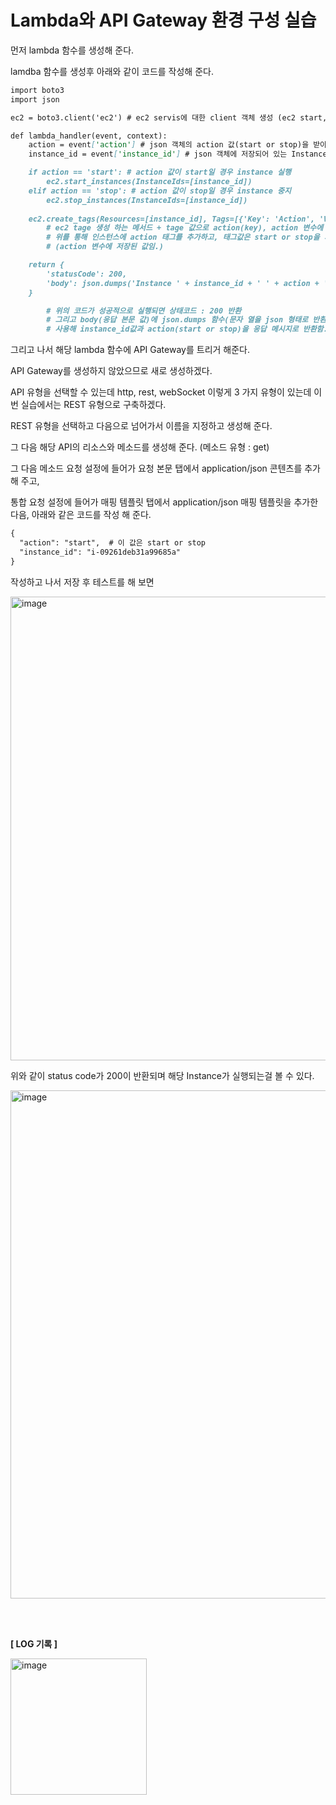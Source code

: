# **Lambda와 API Gateway 환경 구성 실습**
먼저 lambda 함수를 생성해 준다. 

lamdba 함수를 생성후 아래와 같이 코드를 작성해 준다.

```markdown
import boto3 
import json

ec2 = boto3.client('ec2') # ec2 servis에 대한 client 객체 생성 (ec2 start, stop기능)

def lambda_handler(event, context):
    action = event['action'] # json 객체의 action 값(start or stop)을 받아와 저장
    instance_id = event['instance_id'] # json 객체에 저장되어 있는 Instance id 값을 받아와 저장

    if action == 'start': # action 값이 start일 경우 instance 실행
        ec2.start_instances(InstanceIds=[instance_id])
    elif action == 'stop': # action 값이 stop일 경우 instance 중지
        ec2.stop_instances(InstanceIds=[instance_id])
    
    ec2.create_tags(Resources=[instance_id], Tags=[{'Key': 'Action', 'Value': action}])
		# ec2 tage 생성 하는 메서드 + tage 값으로 action(key), action 변수에 저장된 값(Value)
		# 위를 통해 인스턴스에 action 태그를 추가하고, 태그값은 start or stop을 가지게 됨
		# (action 변수에 저장된 값임.)

    return {
        'statusCode': 200,
        'body': json.dumps('Instance ' + instance_id + ' ' + action + 'ed successfully')
    }

		# 위의 코드가 성공적으로 실행되면 상태코드 : 200 반환 
		# 그리고 body(응답 본문 값)에 json.dumps 함수(문자 열을 json 형태로 반환하는 함수)를 
		# 사용해 instance_id값과 action(start or stop)을 응답 메시지로 반환함.

```

그리고 나서 해당 lambda 함수에 API Gateway를 트리거 해준다. 

API Gateway를 생성하지 않았으므로 새로 생성하겠다.

API 유형을 선택할 수 있는데 http, rest, webSocket 이렇게 3 가지 유형이 있는데 이번 실습에서는 REST 유형으로 구축하겠다. 

REST 유형을 선택하고 다음으로 넘어가서 이름을 지정하고 생성해 준다.

그 다음 해당 API의 리소스와 메소드를 생성해 준다.  (메소드 유형 : get)

그 다음 메소드 요청 설정에 들어가 요청 본문 탭에서 application/json 콘텐츠를 추가해 주고, 

통합 요청 설정에 들어가 매핑 템플릿 탭에서 application/json 매핑 템플릿을 추가한 다음, 아래와 같은 코드를 작성 해 준다.

```markdown
{
  "action": "start",  # 이 값은 start or stop
  "instance_id": "i-09261deb31a99685a"
}
```

작성하고 나서 저장 후 테스트를 해 보면

<img width="742" alt="image" src="https://github.com/MinnSeoo/Cloud/assets/102645965/c166068a-9214-4366-b20b-b31bced574fb">

위와 같이 status code가 200이 반환되며 해당 Instance가 실행되는걸 볼 수 있다.

<img width="813" alt="image" src="https://github.com/MinnSeoo/Cloud/assets/102645965/630d4e6b-2d38-4cc1-a1ab-934e07a3b0ec">

<br><br>

**[ LOG 기록 ]**

<img width="218" alt="image" src="https://github.com/MinnSeoo/Cloud/assets/102645965/c2bc704b-05a5-4686-8e64-2a8227dce646">